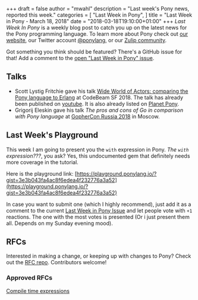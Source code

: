 +++
draft = false
author = "mwahl"
description = "Last week's Pony news, reported this week."
categories = [
    "Last Week in Pony",
]
title = "Last Week in Pony - March 18, 2018"
date = "2018-03-18T19:10:00+01:00"
+++
_Last Week In Pony_ is a weekly blog post to catch you up on the latest news for the Pony programming language. To learn more about Pony check out [our website](https://ponylang.io), our Twitter account [@ponylang](https://twitter.com/ponylang), or our [Zulip community](https://ponylang.zulipchat.com).

Got something you think should be featured? There's a GitHub issue for that! Add a comment to the [open "Last Week in Pony" issue](https://github.com/ponylang/ponylang.github.io/issues?q=is%3Aissue+is%3Aopen+label%3Alast-week-in-pony).
<!--more-->

## Talks

* Scott Lystig Fritchie gave his talk [Wide World of Actors: comparing the Pony language to Erlang](https://codesync.global/speaker/scott-lystig-fritchie56/) at CodeBeam SF 2018. The talk has already been published on [youtube](https://youtu.be/uv-3ptTD8hg). It is also already listed on [Planet Pony](/community/planet-pony).
* Grigorij Eleskin gave his talk *The pros and cons of Go in comparison with Pony language* at [GopherCon Russia 2018](https://www.gophercon-russia.ru/en) in Moscow.

## Last Week's Playground

This week I am going to present you the `with` expression in Pony. *The `with` expression???*, you ask?
Yes, this undocumented gem that definitely needs more coverage in the tutorial.

Here is the playground link: [https://playground.ponylang.io/?gist=3e3b043fa4ac8f6edea4f232776a3a52](https://playground.ponylang.io/?gist=3e3b043fa4ac8f6edea4f232776a3a52)

In case you want to submit one (which I highly recommend), just add it as a comment to the current [Last Week in Pony Issue](https://github.com/ponylang/ponylang.github.io/issues?q=is%3Aissue+is%3Aopen+label%3Alast-week-in-pony) and let people vote with `+1` reactions. The one with the most votes is presented (Or i just present them all. Depends on my Sunday evening mood).

## RFCs

Interested in making a change, or keeping up with changes to Pony? Check out the [RFC repo](https://github.com/ponylang/rfcs). Contributors welcome!

### Approved RFCs

[Compile time expressions](https://github.com/ponylang/rfcs/blob/main/text/0053-compile-time-expression.md)
